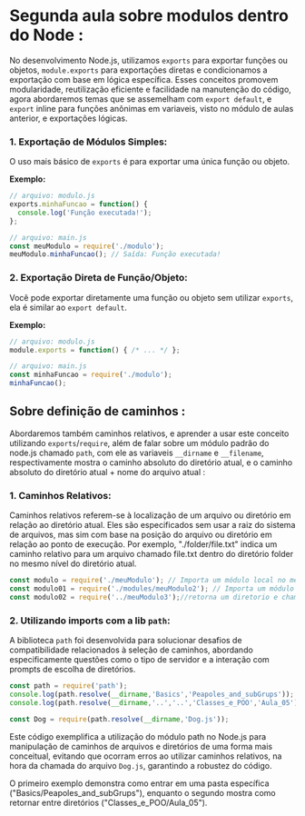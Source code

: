 # Segunda aula sobre modulos dentro do Node :

No desenvolvimento Node.js, utilizamos `exports` para exportar funções ou objetos, `module.exports` para exportações diretas e condicionamos a exportação com base em lógica específica. Esses conceitos promovem modularidade, reutilização eficiente e facilidade na manutenção do código, agora abordaremos temas que se assemelham com `export default`, e `export` inline para funções anônimas em variaveis, visto no módulo de aulas anterior, e exportações lógicas.


### 1. **Exportação de Módulos Simples:**

O uso mais básico de `exports` é para exportar uma única função ou objeto.

**Exemplo:**
~~~javascript
// arquivo: modulo.js
exports.minhaFuncao = function() {
  console.log('Função executada!');
};
~~~

~~~javascript
// arquivo: main.js
const meuModulo = require('./modulo');
meuModulo.minhaFuncao(); // Saída: Função executada!
~~~
### 2. **Exportação Direta de Função/Objeto:**

Você pode exportar diretamente uma função ou objeto sem utilizar `exports`, ela é similar ao `export default`.

**Exemplo:**
~~~javascript
// arquivo: modulo.js
module.exports = function() { /* ... */ };
~~~

~~~javascript
// arquivo: main.js
const minhaFuncao = require('./modulo');
minhaFuncao();
~~~


## Sobre definição de caminhos :

Abordaremos também caminhos relativos, e aprender a usar este conceito utilizando `exports`/`require`, além de falar sobre um módulo padrão do node.js chamado `path`, com ele as variaveis `__dirname` e `__filename`, respectivamente mostra o caminho absoluto do diretório atual, e o caminho absoluto do diretório atual + nome do arquivo atual :


### 1. **Caminhos Relativos:**

Caminhos relativos referem-se à localização de um arquivo ou diretório em relação ao diretório atual. Eles são especificados sem usar a raiz do sistema de arquivos, mas sim com base na posição do arquivo ou diretório em relação ao ponto de execução. Por exemplo, "./folder/file.txt" indica um caminho relativo para um arquivo chamado file.txt dentro do diretório folder no mesmo nível do diretório atual.

~~~javascript
const modulo = require('./meuModulo'); // Importa um módulo local no mesmo diretório.
const modulo01 = require('./modules/meuModulo2'); // Importa um módulo que está no diretório chamado modules, que se encontra dentro do mesmo diretório do arquivo atual.
const modulo02 = require('../meuModulo3');//retorna um diretorio e chama o arquivo nele.
~~~

### 2. **Utilizando imports com a lib `path`:**

A biblioteca `path` foi desenvolvida para solucionar desafios de compatibilidade relacionados à seleção de caminhos, abordando especificamente questões como o tipo de servidor e a interação com prompts de escolha de diretórios.

~~~javascript
const path = require('path');
console.log(path.resolve(__dirname,'Basics','Peapoles_and_subGrups'));
console.log(path.resolve(__dirname,'..','..','Classes_e_POO','Aula_05'));

const Dog = require(path.resolve(__dirname,'Dog.js'));
~~~

Este código exemplifica a utilização do módulo path no Node.js para manipulação de caminhos de arquivos e diretórios de uma forma mais conceitual, evitando que ocorram erros ao utilizar caminhos relativos, na hora da chamada do arquivo `Dog.js`, garantindo a robustez do código.

O primeiro exemplo demonstra como entrar em uma pasta específica ("Basics/Peapoles_and_subGrups"), enquanto o segundo mostra como retornar entre diretórios ("Classes_e_POO/Aula_05").
